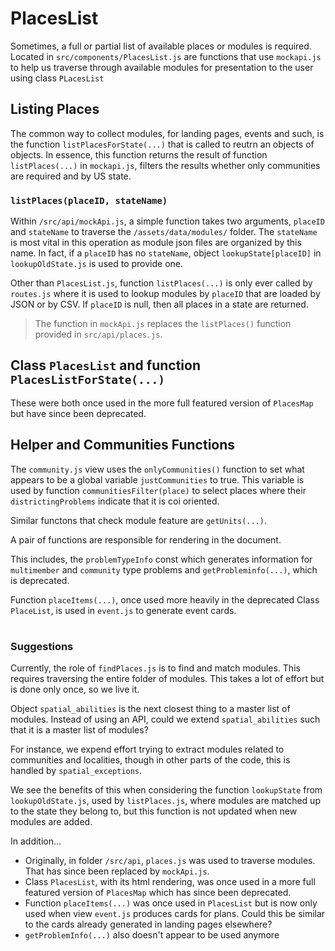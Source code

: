 # PlacesList

Sometimes, a full or partial list of available places or modules
is required. Located in `src/components/PlacesList.js` are
functions that use `mockapi.js` to help us traverse through
available modules for presentation to the user using class `PLacesList` 

## Listing Places

The common way to collect modules, for landing pages, events and such,
is the function `listPlacesForState(...)` that is called to reutrn an
objects of objects. In essence, this function returns the result of
function `listPlaces(...)` in `mockapi.js`, filters the results whether only communities are required and by US state. 

### `listPlaces(placeID, stateName)`

Within `/src/api/mockApi.js`, a simple function takes two arguments,
`placeID` and `stateName` to traverse the `/assets/data/modules/` folder.
The `stateName` is most vital in this operation as module json files
are organized by this name. In fact, if a `placeID` has no `stateName`,
object `lookupState[placeID]` in `lookupOldState.js` is used to provide
one.

Other than `PlacesList.js`, function `listPlaces(...)` is only ever called
by `routes.js` where it is used to lookup modules by `placeID` that are
loaded by JSON or by CSV. If `placeID` is null, then all places in a state
are returned.

> The function in `mockApi.js` replaces the `listPlaces()` function provided
in `src/api/places.js`. 

## Class `PlacesList` and function `PlacesListForState(...)`

These were both once used in the more full featured version of
`PlacesMap` but have since been deprecated. 

## Helper and Communities Functions

The `community.js` view uses the `onlyCommunities()` function to set
what appears to be a global variable `justCommunities` to true. This
variable is used by function `communitiesFilter(place)` to select
places where their `districtingProblems` indicate that it is coi
oriented.

Similar functons that check module feature are `getUnits(...)`.

A pair of functions are responsible for rendering in the document.

This includes, the `problemTypeInfo` const which generates information
for `multimember` and `community` type problems and `getProbleminfo(...)`,
which is deprecated.

Function `placeItems(...)`, once used more heavily in the deprecated
Class `PlaceList`, is used in `event.js` to generate event cards.

# #

### Suggestions

Currently, the role of `findPlaces.js` is to find
and match modules. This requires traversing the
entire folder of modules. This takes a lot of effort
but is done only once, so we live it. 

Object `spatial_abilities` is the next closest thing
to a master list of modules. Instead of using an 
API, could we extend `spatial_abilities` such that it is a master list of modules?

For instance, we expend effort trying to extract modules related to
communities and localities, though in other parts of the code, this is
handled by `spatial_exceptions`.

We see the benefits of this when considering the
function `lookupState` from `lookupOldState.js`, used
by `listPlaces.js`, where modules are matched up to the 
state they belong to, but this function is not updated 
when new modules are added. 

In addition...

- Originally, in folder `/src/api`, `places.js` was
used to traverse modules. That has since been
replaced by `mockApi.js`. 
- Class `PlacesList`, with its html rendering, was
once used in a more full featured version of 
`PlacesMap` which has since been deprecated.
- Function `placeItems(...)` was once used in `PlacesList` but is now
only used when view `event.js` produces cards for plans. Could this be
similar to the cards already generated in landing pages elsewhere?
- `getProblemInfo(...)` also doesn't appear to be used anymore
